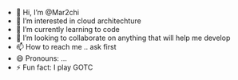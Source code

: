 - 👋 Hi, I’m @Mar2chi
- 👀 I’m interested in cloud architechture
- 🌱 I’m currently learning to code
- 💞️ I’m looking to collaborate on anything that will help me develop
- 📫 How to reach me .. ask first
- 😄 Pronouns: ... 
- ⚡ Fun fact: I play GOTC

<!---
Mar2chi/Mar2chi is a ✨ special ✨ repository because its `README.md` (this file) appears on your GitHub profile.
You can click the Preview link to take a look at your changes.
--->
